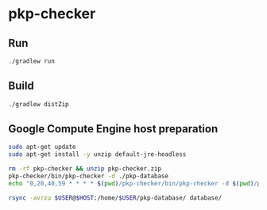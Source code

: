 # pkp-checker

## Run

```bash
./gradlew run
```

## Build

```bash
./gradlew distZip
```

## Google Compute Engine host preparation

```bash
sudo apt-get update
sudo apt-get install -y unzip default-jre-headless

rm -rf pkp-checker && unzip pkp-checker.zip 
pkp-checker/bin/pkp-checker -d ./pkp-database
echo "0,20,40,59 * * * * $(pwd)/pkp-checker/bin/pkp-checker -d $(pwd)/pkp-database >> $(pwd)/pkp-checker.log 2>&1" | crontab -

rsync -avrzu $USER@$HOST:/home/$USER/pkp-database/ database/
```
